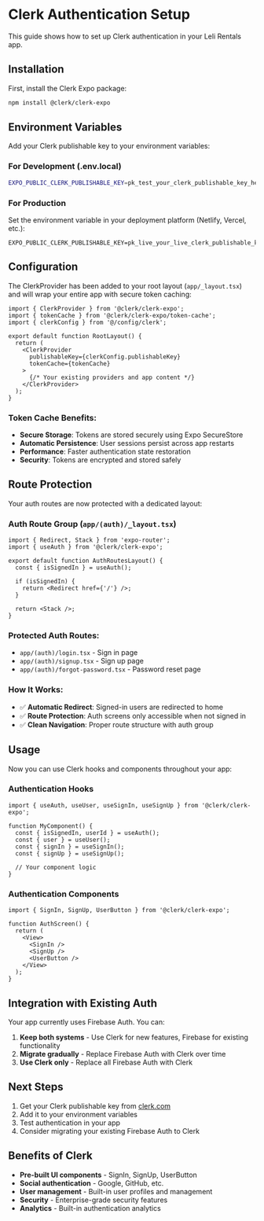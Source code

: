 # Clerk Authentication Setup

This guide shows how to set up Clerk authentication in your Leli Rentals app.

## Installation

First, install the Clerk Expo package:

```bash
npm install @clerk/clerk-expo
```

## Environment Variables

Add your Clerk publishable key to your environment variables:

### For Development (.env.local)
```bash
EXPO_PUBLIC_CLERK_PUBLISHABLE_KEY=pk_test_your_clerk_publishable_key_here
```

### For Production
Set the environment variable in your deployment platform (Netlify, Vercel, etc.):
```
EXPO_PUBLIC_CLERK_PUBLISHABLE_KEY=pk_live_your_live_clerk_publishable_key_here
```

## Configuration

The ClerkProvider has been added to your root layout (`app/_layout.tsx`) and will wrap your entire app with secure token caching:

```tsx
import { ClerkProvider } from '@clerk/clerk-expo';
import { tokenCache } from '@clerk/clerk-expo/token-cache';
import { clerkConfig } from '@/config/clerk';

export default function RootLayout() {
  return (
    <ClerkProvider 
      publishableKey={clerkConfig.publishableKey}
      tokenCache={tokenCache}
    >
      {/* Your existing providers and app content */}
    </ClerkProvider>
  );
}
```

### Token Cache Benefits:
- **Secure Storage**: Tokens are stored securely using Expo SecureStore
- **Automatic Persistence**: User sessions persist across app restarts
- **Performance**: Faster authentication state restoration
- **Security**: Tokens are encrypted and stored safely

## Route Protection

Your auth routes are now protected with a dedicated layout:

### **Auth Route Group (`app/(auth)/_layout.tsx`)**
```tsx
import { Redirect, Stack } from 'expo-router';
import { useAuth } from '@clerk/clerk-expo';

export default function AuthRoutesLayout() {
  const { isSignedIn } = useAuth();

  if (isSignedIn) {
    return <Redirect href={'/'} />;
  }

  return <Stack />;
}
```

### **Protected Auth Routes:**
- `app/(auth)/login.tsx` - Sign in page
- `app/(auth)/signup.tsx` - Sign up page  
- `app/(auth)/forgot-password.tsx` - Password reset page

### **How It Works:**
- ✅ **Automatic Redirect**: Signed-in users are redirected to home
- ✅ **Route Protection**: Auth screens only accessible when not signed in
- ✅ **Clean Navigation**: Proper route structure with auth group

## Usage

Now you can use Clerk hooks and components throughout your app:

### Authentication Hooks
```tsx
import { useAuth, useUser, useSignIn, useSignUp } from '@clerk/clerk-expo';

function MyComponent() {
  const { isSignedIn, userId } = useAuth();
  const { user } = useUser();
  const { signIn } = useSignIn();
  const { signUp } = useSignUp();
  
  // Your component logic
}
```

### Authentication Components
```tsx
import { SignIn, SignUp, UserButton } from '@clerk/clerk-expo';

function AuthScreen() {
  return (
    <View>
      <SignIn />
      <SignUp />
      <UserButton />
    </View>
  );
}
```

## Integration with Existing Auth

Your app currently uses Firebase Auth. You can:

1. **Keep both systems** - Use Clerk for new features, Firebase for existing functionality
2. **Migrate gradually** - Replace Firebase Auth with Clerk over time
3. **Use Clerk only** - Replace all Firebase Auth with Clerk

## Next Steps

1. Get your Clerk publishable key from [clerk.com](https://clerk.com)
2. Add it to your environment variables
3. Test authentication in your app
4. Consider migrating your existing Firebase Auth to Clerk

## Benefits of Clerk

- **Pre-built UI components** - SignIn, SignUp, UserButton
- **Social authentication** - Google, GitHub, etc.
- **User management** - Built-in user profiles and management
- **Security** - Enterprise-grade security features
- **Analytics** - Built-in authentication analytics
